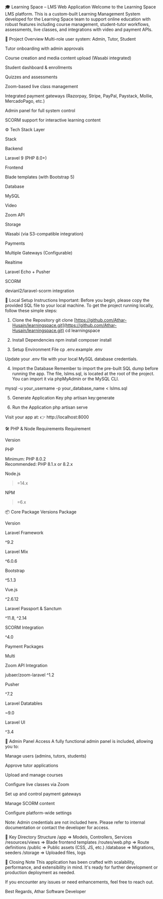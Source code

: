 🎓 Learning Space – LMS Web Application
Welcome to the Learning Space LMS platform. This is a custom-built Learning Management System developed for the Learning Space team to support online education with robust features including course management, student-tutor workflows, assessments, live classes, and integrations with video and payment APIs.

🚀 Project Overview
Multi-role user system: Admin, Tutor, Student

Tutor onboarding with admin approvals

Course creation and media content upload (Wasabi integrated)

Student dashboard & enrollments

Quizzes and assessments

Zoom-based live class management

Integrated payment gateways (Razorpay, Stripe, PayPal, Paystack, Mollie, MercadoPago, etc.)

Admin panel for full system control

SCORM support for interactive learning content

⚙️ Tech Stack
Layer

Stack

Backend

Laravel 9 (PHP 8.0+)

Frontend

Blade templates (with Bootstrap 5)

Database

MySQL

Video

Zoom API

Storage

Wasabi (via S3-compatible integration)

Payments

Multiple Gateways (Configurable)

Realtime

Laravel Echo + Pusher

SCORM

devianl2/laravel-scorm integration

🧰 Local Setup Instructions
Important: Before you begin, please copy the provided SQL file to your local machine.
To get the project running locally, follow these simple steps:

1. Clone the Repository
git clone [https://github.com/Athar-Husain/learningspace.git](https://github.com/Athar-Husain/learningspace.git)
cd learningspace


2. Install Dependencies
npm install
composer install


3. Setup Environment File
cp .env.example .env


Update your .env file with your local MySQL database credentials.

4. Import the Database
Remember to import the pre-built SQL dump before running the app. The file, lslms.sql, is located at the root of the project. You can import it via phpMyAdmin or the MySQL CLI.

mysql -u your_username -p your_database_name < lslms.sql


5. Generate Application Key
php artisan key:generate


6. Run the Application
php artisan serve


Visit your app at: 👉 http://localhost:8000

🛠️ PHP & Node Requirements
Requirement

Version

PHP

Minimum: PHP 8.0.2<br>Recommended: PHP 8.1.x or 8.2.x

Node.js

>=14.x

NPM

>=6.x

📦 Core Package Versions
Package

Version

Laravel Framework

^9.2

Laravel Mix

^6.0.6

Bootstrap

^5.1.3

Vue.js

^2.6.12

Laravel Passport & Sanctum

^11.8, ^2.14

SCORM Integration

^4.0

Payment Packages

Multi

Zoom API Integration

jubaer/zoom-laravel ^1.2

Pusher

^7.2

Laravel Datatables

~9.0

Laravel UI

^3.4

🔐 Admin Panel Access
A fully functional admin panel is included, allowing you to:

Manage users (admins, tutors, students)

Approve tutor applications

Upload and manage courses

Configure live classes via Zoom

Set up and control payment gateways

Manage SCORM content

Configure platform-wide settings

Note: Admin credentials are not included here. Please refer to internal documentation or contact the developer for access.

📁 Key Directory Structure
/app                  => Models, Controllers, Services
/resources/views      => Blade frontend templates
/routes/web.php       => Route definitions
/public               => Public assets (CSS, JS, etc.)
/database             => Migrations, seeders
/storage              => Uploaded files, logs


🤝 Closing Note
This application has been crafted with scalability, performance, and extensibility in mind. It's ready for further development or production deployment as needed.

If you encounter any issues or need enhancements, feel free to reach out.

Best Regards,
Athar
Software Developer